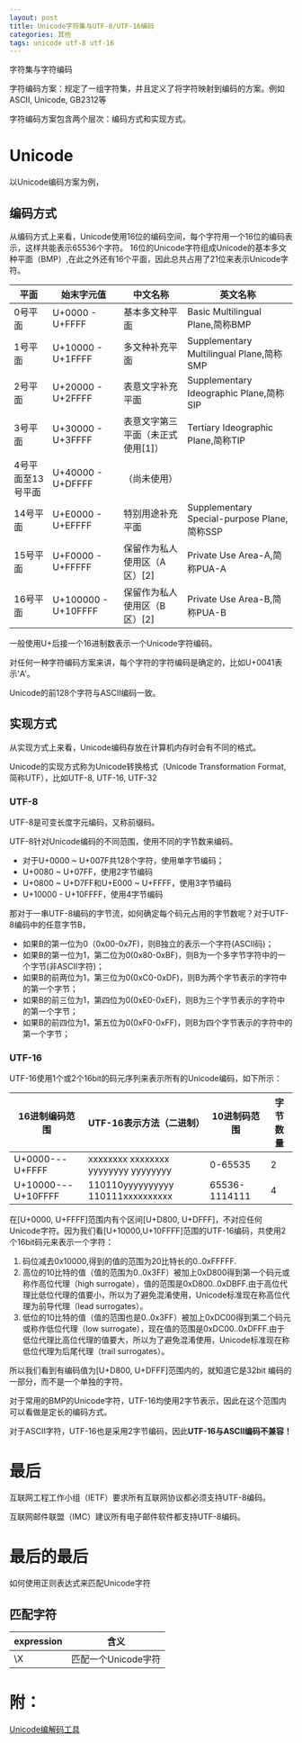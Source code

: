 ```yaml
---
layout: post
title: Unicode字符集与UTF-8/UTF-16编码
categories: 其他
tags: unicode utf-8 utf-16
---
```


字符集与字符编码

字符编码方案：规定了一组字符集，并且定义了将字符映射到编码的方案。例如ASCII, Unicode, GB2312等

字符编码方案包含两个层次：编码方式和实现方式。

# Unicode
以Unicode编码方案为例，

## 编码方式

从编码方式上来看，Unicode使用16位的编码空间，每个字符用一个16位的编码表示，这样共能表示65536个字符。
16位的Unicode字符组成Unicode的基本多文种平面（BMP）,在此之外还有16个平面，因此总共占用了21位来表示Unicode字符。

|平面	|始末字元值	|中文名称	|英文名称|
|---|---|---|---|
|0号平面 |	U+0000 - U+FFFF |基本多文种平面	|Basic Multilingual Plane,简称BMP|
|1号平面 |	U+10000 - U+1FFFF	| 多文种补充平面	|Supplementary Multilingual Plane,简称SMP|
|2号平面 |	U+20000 - U+2FFFF |	表意文字补充平面	|Supplementary Ideographic Plane,简称SIP|
|3号平面 |	U+30000 - U+3FFFF |	表意文字第三平面（未正式使用[1]）	|Tertiary Ideographic Plane,简称TIP|
|4号平面至13号平面	| U+40000 - U+DFFFF	|（尚未使用）	| |
|14号平面 |	U+E0000 - U+EFFFF |	特别用途补充平面	|Supplementary Special-purpose Plane,简称SSP|
|15号平面 |	U+F0000 - U+FFFFF |保留作为私人使用区（A区）[2]	|Private Use Area-A,简称PUA-A|
|16号平面 |	U+100000 - U+10FFFF |保留作为私人使用区（B区）[2]	|Private Use Area-B,简称PUA-B|

一般使用U+后接一个16进制数表示一个Unicode字符编码。

对任何一种字符编码方案来讲，每个字符的字符编码是确定的，比如U+0041表示'A'。

Unicode的前128个字符与ASCII编码一致。

## 实现方式

从实现方式上来看，Unicode编码存放在计算机内存时会有不同的格式。

Unicode的实现方式称为Unicode转换格式（Unicode Transformation Format,简称UTF），比如UTF-8, UTF-16, UTF-32

### UTF-8

UTF-8是可变长度字元编码，又称前缀码。

UTF-8针对Unicode编码的不同范围，使用不同的字节数来编码。

- 对于U+0000 ~ U+007F共128个字符，使用单字节编码；
- U+0080 ~ U+07FF，使用2字节编码
- U+0800 ~ U+D7FF和U+E000 ~ U+FFFF，使用3字节编码
- U+10000 - U+10FFFF，使用4字节编码

那对于一串UTF-8编码的字节流，如何确定每个码元占用的字节数呢？对于UTF-8编码中的任意字节B，

- 如果B的第一位为0（0x00-0x7F)，则B独立的表示一个字符(ASCII码)；
- 如果B的第一位为1，第二位为0(0x80-0xBF)，则B为一个多字节字符中的一个字节(非ASCII字符)；
- 如果B的前两位为1，第三位为0(0xC0-0xDF)，则B为两个字节表示的字符中的第一个字节；
- 如果B的前三位为1，第四位为0(0xE0-0xEF)，则B为三个字节表示的字符中的第一个字节；
- 如果B的前四位为1，第五位为0(0xF0-0xFF)，则B为四个字节表示的字符中的第一个字节；

### UTF-16

UTF-16使用1个或2个16bit的码元序列来表示所有的Unicode编码，如下所示：

16进制编码范围 | UTF-16表示方法（二进制） | 10进制码范围 | 字节数量
--- | --- | --- | ---
U+0000---U+FFFF | xxxxxxxx xxxxxxxx yyyyyyyy yyyyyyyy | 0-65535 | 2
U+10000---U+10FFFF | 110110yyyyyyyyyy 110111xxxxxxxxxx | 65536-1114111 |4

在[U+0000, U+FFFF]范围内有个区间[U+D800, U+DFFF]，不对应任何Unicode字符。因为我们看[U+10000,U+10FFFF]范围的UTF-16编码，共使用2个16bit码元来表示一个字符：

1. 码位减去0x10000,得到的值的范围为20比特长的0..0xFFFFF.
2. 高位的10比特的值（值的范围为0..0x3FF）被加上0xD800得到第一个码元或称作高位代理（high surrogate），值的范围是0xD800..0xDBFF.由于高位代理比低位代理的值要小，所以为了避免混淆使用，Unicode标准现在称高位代理为前导代理（lead surrogates）。
3. 低位的10比特的值（值的范围也是0..0x3FF）被加上0xDC00得到第二个码元或称作低位代理（low surrogate），现在值的范围是0xDC00..0xDFFF.由于低位代理比高位代理的值要大，所以为了避免混淆使用，Unicode标准现在称低位代理为后尾代理（trail surrogates）。

所以我们看到有编码值为[U+D800, U+DFFF]范围内的，就知道它是32bit 编码的一部分，而不是一个单独的字符。

对于常用的BMP的Unicode字符，UTF-16均使用2字节表示，因此在这个范围内可以看做是定长的编码方式。

对于ASCII字符，UTF-16也是采用2字节编码，因此**UTF-16与ASCII编码不兼容！**

# 最后

互联网工程工作小组（IETF）要求所有互联网协议都必须支持UTF-8编码。

互联网邮件联盟（IMC）建议所有电子邮件软件都支持UTF-8编码。

# 最后的最后

如何使用正则表达式来匹配Unicode字符

## 匹配字符

expression | 含义
--- | ---
\X | 匹配一个Unicode字符

# 附：

[Unicode编解码工具](http://www.endmemo.com/unicode/unicodeconverter.php)
